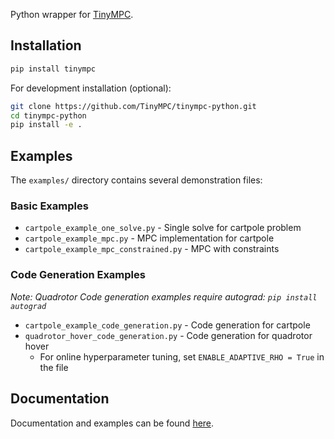 Python wrapper for [TinyMPC](https://tinympc.org/).

## Installation

```bash
pip install tinympc
```

For development installation (optional):
```bash
git clone https://github.com/TinyMPC/tinympc-python.git
cd tinympc-python
pip install -e .
```

## Examples

The `examples/` directory contains several demonstration files:

### Basic Examples
- `cartpole_example_one_solve.py` - Single solve for cartpole problem
- `cartpole_example_mpc.py` - MPC implementation for cartpole
- `cartpole_example_mpc_constrained.py` - MPC with constraints

### Code Generation Examples 
*Note: Quadrotor Code generation examples require autograd: `pip install autograd`*

- `cartpole_example_code_generation.py` - Code generation for cartpole
- `quadrotor_hover_code_generation.py` - Code generation for quadrotor hover
  - For online hyperparameter tuning, set `ENABLE_ADAPTIVE_RHO = True` in the file

## Documentation

Documentation and examples can be found [here](https://tinympc.org/get-started/installation/).